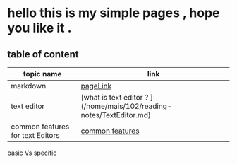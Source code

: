 # hello this is my simple  pages , hope you like it .

## table of content 

| topic name   | link   |
|--------------|--------|
| markdown     | [pageLink](/home/mais/102/reading-notes/TextEditor.md)   |
|text editor   | [what is text editor ? ] (/home/mais/102/reading-notes/TextEditor.md) |
|  common features for text Editors |  [common features](/home/mais/102/reading-notes/commonfeatures.md) |
 basic Vs specific


